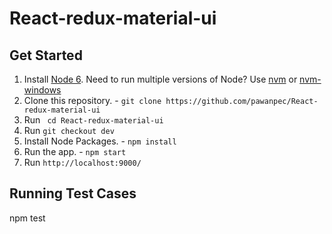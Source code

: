 # React-redux-material-ui

## Get Started
1. Install [Node 6](https://nodejs.org). Need to run multiple versions of Node? Use [nvm](https://github.com/creationix/nvm) or [nvm-windows](https://github.com/coreybutler/nvm-windows)
2. Clone this repository. - `git clone https://github.com/pawanpec/React-redux-material-ui`
3. Run  ` cd React-redux-material-ui`
3. Run `git checkout dev`
4. Install Node Packages. - `npm install`
5. Run the app. - `npm start`
6. Run `http://localhost:9000/`

## Running Test Cases
npm test